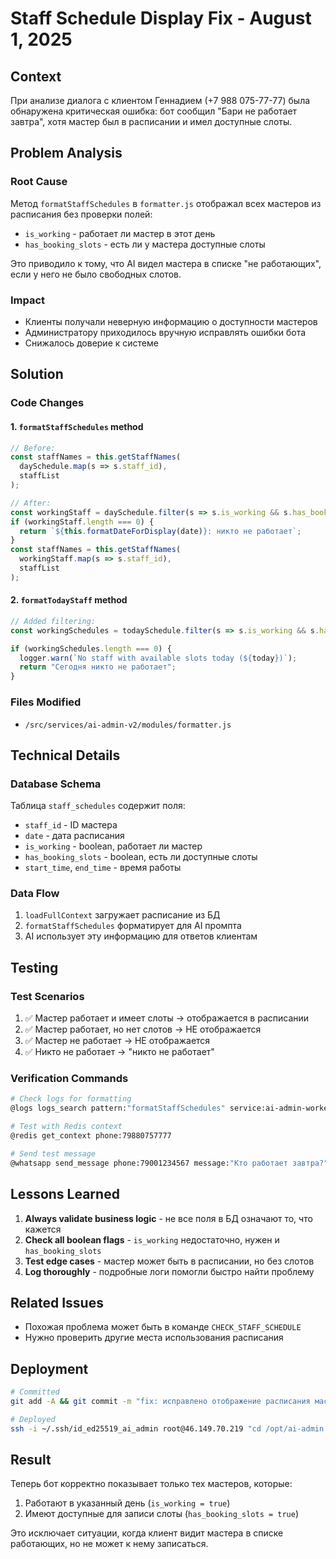 # Staff Schedule Display Fix - August 1, 2025

## Context
При анализе диалога с клиентом Геннадием (+7 988 075-77-77) была обнаружена критическая ошибка: бот сообщил "Бари не работает завтра", хотя мастер был в расписании и имел доступные слоты.

## Problem Analysis

### Root Cause
Метод `formatStaffSchedules` в `formatter.js` отображал всех мастеров из расписания без проверки полей:
- `is_working` - работает ли мастер в этот день
- `has_booking_slots` - есть ли у мастера доступные слоты

Это приводило к тому, что AI видел мастера в списке "не работающих", если у него не было свободных слотов.

### Impact
- Клиенты получали неверную информацию о доступности мастеров
- Администратору приходилось вручную исправлять ошибки бота
- Снижалось доверие к системе

## Solution

### Code Changes

#### 1. `formatStaffSchedules` method
```javascript
// Before:
const staffNames = this.getStaffNames(
  daySchedule.map(s => s.staff_id), 
  staffList
);

// After:
const workingStaff = daySchedule.filter(s => s.is_working && s.has_booking_slots);
if (workingStaff.length === 0) {
  return `${this.formatDateForDisplay(date)}: никто не работает`;
}
const staffNames = this.getStaffNames(
  workingStaff.map(s => s.staff_id), 
  staffList
);
```

#### 2. `formatTodayStaff` method
```javascript
// Added filtering:
const workingSchedules = todaySchedule.filter(s => s.is_working && s.has_booking_slots);

if (workingSchedules.length === 0) {
  logger.warn(`No staff with available slots today (${today})`);
  return "Сегодня никто не работает";
}
```

### Files Modified
- `/src/services/ai-admin-v2/modules/formatter.js`

## Technical Details

### Database Schema
Таблица `staff_schedules` содержит поля:
- `staff_id` - ID мастера
- `date` - дата расписания
- `is_working` - boolean, работает ли мастер
- `has_booking_slots` - boolean, есть ли доступные слоты
- `start_time`, `end_time` - время работы

### Data Flow
1. `loadFullContext` загружает расписание из БД
2. `formatStaffSchedules` форматирует для AI промпта
3. AI использует эту информацию для ответов клиентам

## Testing

### Test Scenarios
1. ✅ Мастер работает и имеет слоты → отображается в расписании
2. ✅ Мастер работает, но нет слотов → НЕ отображается
3. ✅ Мастер не работает → НЕ отображается
4. ✅ Никто не работает → "никто не работает"

### Verification Commands
```bash
# Check logs for formatting
@logs logs_search pattern:"formatStaffSchedules" service:ai-admin-worker-v2

# Test with Redis context
@redis get_context phone:79880757777

# Send test message
@whatsapp send_message phone:79001234567 message:"Кто работает завтра?"
```

## Lessons Learned

1. **Always validate business logic** - не все поля в БД означают то, что кажется
2. **Check all boolean flags** - `is_working` недостаточно, нужен и `has_booking_slots`
3. **Test edge cases** - мастер может быть в расписании, но без слотов
4. **Log thoroughly** - подробные логи помогли быстро найти проблему

## Related Issues
- Похожая проблема может быть в команде `CHECK_STAFF_SCHEDULE`
- Нужно проверить другие места использования расписания

## Deployment
```bash
# Committed
git add -A && git commit -m "fix: исправлено отображение расписания мастеров - учитываются флаги is_working и has_booking_slots"

# Deployed
ssh -i ~/.ssh/id_ed25519_ai_admin root@46.149.70.219 "cd /opt/ai-admin && git pull && pm2 restart ai-admin-worker-v2"
```

## Result
Теперь бот корректно показывает только тех мастеров, которые:
1. Работают в указанный день (`is_working = true`)
2. Имеют доступные для записи слоты (`has_booking_slots = true`)

Это исключает ситуации, когда клиент видит мастера в списке работающих, но не может к нему записаться.